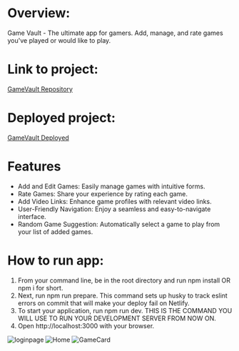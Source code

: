# Overview:
Game Vault - The ultimate app for gamers. Add, manage, and rate games you've played or would like to play. 

# Link to project: 
[GameVault Repository](https://github.com/jontslater/GameVault)
# Deployed project:
[GameVault Deployed](https://gamestoragevault.netlify.app/)

# Features
- Add and Edit Games: Easily manage games with intuitive forms.
- Rate Games: Share your experience by rating each game.
- Add Video Links: Enhance game profiles with relevant video links.
- User-Friendly Navigation: Enjoy a seamless and easy-to-navigate interface.
- Random Game Suggestion: Automatically select a game to play from your list of added games.

# How to run app:
1. From your command line, be in the root directory and run npm install OR npm i for short.
2. Next, run npm run prepare. This command sets up husky to track eslint errors on commit that will make your deploy fail on Netlify.
3. To start your application, run npm run dev. THIS IS THE COMMAND YOU WILL USE TO RUN YOUR DEVELOPMENT SERVER FROM NOW ON.
4. Open http://localhost:3000 with your browser.


![loginpage](https://github.com/user-attachments/assets/42faa8b2-4c1f-4536-b484-c540036aab21)
![Home](https://github.com/user-attachments/assets/543ecec0-e00b-457b-ae8c-ceba0b8e547b)
![GameCard](https://github.com/user-attachments/assets/f552dc06-b34e-499c-840b-1515d9714573)
